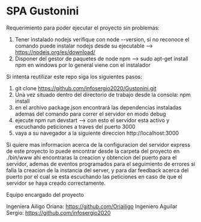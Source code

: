 # SPA Gustonini

Requerimiento para poder ejecutar el proyecto sin problemas:

1) Tener instalado nodejs verifique con node --version, si no reconoce el comando puede instalar nodejs desde su ejecutable  --> https://nodejs.org/es/download/
2) Disponer del gestor de paquetes de node npm --> sudo apt-get install npm en windows por lo general viene con el instalador

Si intenta reutilizar este repo siga los siguientes pasos:

1) git clone https://github.com/infosergio2020/Gustonini.git
2) Una vez situado dentro del directorio de trabajo desde la consola:  npm install
3) en el archivo package.json encontrará las dependencias instaladas ademas del comando para correr el servidor en modo debug 
4) ejecute npm run devstart --> con esto el servidor esta activo y escuchando peticiones a traves del puerto 3000
5) vaya a su navegador a la siguiente direccion http://localhost:3000

Si quiere mas informacion acerca de la configuracion del servidor express de este proyecto lo puede encontrar desde la carpeta del proyecto en ./bin/www
ahi encontraras la creacion y obtencion del puerto para el servidor, ademas de eventos programados para el seguimiento de errores si falla la creacion de la instancia del server, y para dar feedback acerca del puerto por el cual se esta escuchando las peticiones en caso de que el servidor se haya creado correctamente. 

Equipo encargado del proyecto

Ingeniera Ailigo Oriana: https://github.com/Oriailigo
Ingeniero Aguilar Sergio: https://github.com/infosergio2020
